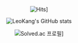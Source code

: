 <div align=center>
  
![Hits](https://hits.seeyoufarm.com/api/count/incr/badge.svg?url=https%3A%2F%2Fgithub.com%2FLeoKang)]
  
![LeoKang's GitHub stats](https://github-readme-stats.vercel.app/api?username=LeoKang&show_icons=true&theme=moltack)

![Solved.ac 프로필](http://mazassumnida.wtf/api/v2/generate_badge?boj=xeungjin)]
  
</div>
